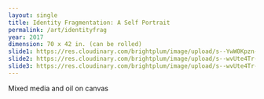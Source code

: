 ```yaml
---
layout: single
title: Identity Fragmentation: A Self Portrait
permalink: /art/identityfrag
year: 2017
dimension: 70 x 42 in. (can be rolled)
slide1: https://res.cloudinary.com/brightplum/image/upload/s--YwW0Kpzn--/q_jpegmini,t_800x1200/v1497221329/ashleyjan/Identity_20Fragmentation_.jpg
slide2: https://res.cloudinary.com/brightplum/image/upload/s--wvUte4Tr--/q_jpegmini,t_cropnorth800x600/v1497221329/ashleyjan/Identity_20Fragmentation_.jpg
slide3: https://res.cloudinary.com/brightplum/image/upload/s--wvUte4Tr--/q_jpegmini,t_cropsouth800x600/v1497221329/ashleyjan/Identity_20Fragmentation_.jpg
---
```


Mixed media and oil on canvas

